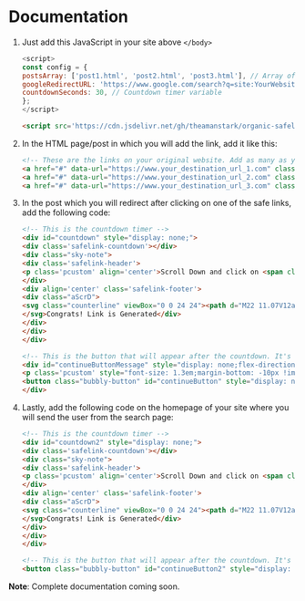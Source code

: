 # Documentation

1. Just add this JavaScript in your site above `</body>`

    ```javascript
    <script>
    const config = {
    postsArray: ['post1.html', 'post2.html', 'post3.html'], // Array of your random post URLs
    googleRedirectURL: 'https://www.google.com/search?q=site:YourWebsite.com', // Google search URL
    countdownSeconds: 30, // Countdown timer variable
    };
    </script>
    ```
    
    ```html
    <script src='https://cdn.jsdelivr.net/gh/theamanstark/organic-safelink@1.2/safelink/code/script.min.js'></script>
    ```
    
2. In the HTML page/post in which you will add the link, add it like this:

    ```html
    <!-- These are the links on your original website. Add as many as you like. -->
    <a href="#" data-url="https://www.your_destination_url_1.com" class="redirectLink">Go to destination 1</a>
    <a href="#" data-url="https://www.your_destination_url_2.com" class="redirectLink">Go to destination 2</a>
    <a href="#" data-url="https://www.your_destination_url_3.com" class="redirectLink">Go to destination 3</a>
    ```

3. In the post which you will redirect after clicking on one of the safe links, add the following code:

    ```html
    <!-- This is the countdown timer -->
    <div id="countdown" style="display: none;">
    <div class='safelink-countdown'></div>
    <div class="sky-note">
    <div class='safelink-header'> 
    <p class='pcustom' align='center'>Scroll Down and click on <span class='pscustom'>Continue</span> button for destination</p> 
    </div> 
    <div align='center' class='safelink-footer'> 
    <div class="aScrD">
    <svg class="counterline" viewBox="0 0 24 24"><path d="M22 11.07V12a10 10 0 1 1-5.93-9.14"></path><polyline points="23 3 12 14 9 11"></polyline>
    </svg>Congrats! Link is Generated</div>
    </div>
    </div>
    </div>
    ```

    ```html
    <!-- This is the button that will appear after the countdown. It's hidden by default. -->
    <div id="continueButtonMessage" style="display: none;flex-direction: column;align-items: center;" class="sky-note">
    <p class='pcustom' style="font-size: 1.3em;margin-bottom: -10px !important;" align='center'>Clicking on the <span class='pscustom'>Continue</span> button will redirect you to the Google search page. Click our site, <span class='pscustom'>Site_Name_Here</span>, from the first search result to get your link.</p> 
    <button class="bubbly-button" id="continueButton" style="display: none;">Continue</button>
    </div>
    ```

4. Lastly, add the following code on the homepage of your site where you will send the user from the search page:

    ```html
   <!-- This is the countdown timer -->
    <div id="countdown2" style="display: none;">
    <div class='safelink-countdown'></div>
    <div class="sky-note">
    <div class='safelink-header'> 
    <p class='pcustom' align='center'>Scroll Down and click on <span class='pscustom'>Go to Link</span> button for destination</p> 
    </div> 
    <div align='center' class='safelink-footer'> 
    <div class="aScrD">
    <svg class="counterline" viewBox="0 0 24 24"><path d="M22 11.07V12a10 10 0 1 1-5.93-9.14"></path><polyline points="23 3 12 14 9 11"></polyline>
    </svg>Congrats! Link is Generated</div>
    </div>
    </div>
    </div>
    ```

    ```html
    <!-- This is the button that will appear after the countdown. It's hidden by default. -->
    <button class="bubbly-button" id="continueButton2" style="display: none;">Continue</button>
    ```

**Note**: Complete documentation coming soon.
